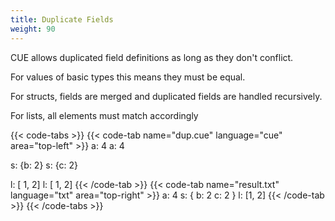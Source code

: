 ```yaml
---
title: Duplicate Fields
weight: 90
---
```


CUE allows duplicated field definitions as long as they don't conflict.

For values of basic types this means they must be equal.

For structs, fields are merged and duplicated fields are handled recursively.

For lists, all elements must match accordingly
<!-- ([we discuss open-ended lists later](/language-guide/data/lists/).) -->

{{< code-tabs >}}
{{< code-tab name="dup.cue" language="cue"  area="top-left" >}}
a: 4
a: 4

s: {b: 2}
s: {c: 2}

l: [ 1, 2]
l: [ 1, 2]
{{< /code-tab >}}
{{< code-tab name="result.txt" language="txt"  area="top-right" >}}
a: 4
s: {
    b: 2
    c: 2
}
l: [1, 2]
{{< /code-tab >}}
{{< /code-tabs >}}
